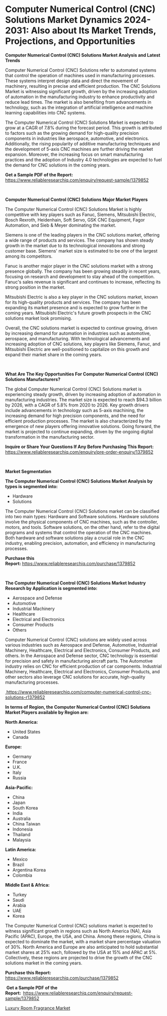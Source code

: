 <p><h1>Computer Numerical Control (CNC) Solutions Market Dynamics 2024-2031: Also about Its Market Trends, Projections, and Opportunities</h1></p><p><strong>Computer Numerical Control (CNC) Solutions Market Analysis and Latest Trends</strong></p>
<p><p>Computer Numerical Control (CNC) Solutions refer to automated systems that control the operation of machines used in manufacturing processes. These systems interpret design data and direct the movement of machinery, resulting in precise and efficient production. The CNC Solutions Market is witnessing significant growth, driven by the increasing adoption of automation in the manufacturing industry to enhance productivity and reduce lead times. The market is also benefiting from advancements in technology, such as the integration of artificial intelligence and machine learning capabilities into CNC systems.</p><p>The Computer Numerical Control (CNC) Solutions Market is expected to grow at a CAGR of 7.8% during the forecast period. This growth is attributed to factors such as the growing demand for high-quality precision components in industries like aerospace, automotive, and electronics. Additionally, the rising popularity of additive manufacturing techniques and the development of 5-axis CNC machines are further driving the market expansion. Moreover, the increasing focus on smart manufacturing practices and the adoption of Industry 4.0 technologies are expected to fuel the demand for CNC solutions in the coming years.</p></p>
<p><strong>Get a Sample PDF of the Report:&nbsp;</strong> <a href="https://www.reliableresearchiq.com/enquiry/request-sample/1379852">https://www.reliableresearchiq.com/enquiry/request-sample/1379852</a></p>
<p>&nbsp;</p>
<p><strong>Computer Numerical Control (CNC) Solutions Major Market Players</strong></p>
<p><p>The Computer Numerical Control (CNC) Solutions Market is highly competitive with key players such as Fanuc, Siemens, Mitsubishi Electric, Bosch Rexroth, Heidenhain, Soft Servo, GSK CNC Equipment, Fagor Automation, and Sieb & Meyer dominating the market.</p><p>Siemens is one of the leading players in the CNC solutions market, offering a wide range of products and services. The company has shown steady growth in the market due to its technological innovations and strong customer base. Siemens' market size is estimated to be one of the largest among its competitors.</p><p>Fanuc is another major player in the CNC solutions market with a strong presence globally. The company has been growing steadily in recent years, focusing on research and development to stay ahead of the competition. Fanuc's sales revenue is significant and continues to increase, reflecting its strong position in the market.</p><p>Mitsubishi Electric is also a key player in the CNC solutions market, known for its high-quality products and services. The company has been expanding its market presence and is expected to grow further in the coming years. Mitsubishi Electric's future growth prospects in the CNC solutions market look promising.</p><p>Overall, the CNC solutions market is expected to continue growing, driven by increasing demand for automation in industries such as automotive, aerospace, and manufacturing. With technological advancements and increasing adoption of CNC solutions, key players like Siemens, Fanuc, and Mitsubishi Electric are well-positioned to capitalize on this growth and expand their market share in the coming years.</p></p>
<p>&nbsp;</p>
<p><strong>What Are The Key Opportunities For Computer Numerical Control (CNC) Solutions Manufacturers?</strong></p>
<p><p>The global Computer Numerical Control (CNC) Solutions market is experiencing steady growth, driven by increasing adoption of automation in manufacturing industries. The market size is expected to reach $94.3 billion by 2026, with a CAGR of 5.8% from 2020 to 2026. Key growth drivers include advancements in technology such as 5-axis machining, the increasing demand for high precision components, and the need for efficient production processes. The market is also characterized by the emergence of new players offering innovative solutions. Going forward, the market is projected to continue expanding, driven by the ongoing digital transformation in the manufacturing sector.</p></p>
<p><strong>Inquire or Share Your Questions If Any Before Purchasing This Report:</strong> <a href="https://www.reliableresearchiq.com/enquiry/pre-order-enquiry/1379852">https://www.reliableresearchiq.com/enquiry/pre-order-enquiry/1379852</a></p>
<p>&nbsp;</p>
<p><strong>Market Segmentation</strong></p>
<p><strong>The Computer Numerical Control (CNC) Solutions Market Analysis by types is segmented into:</strong></p>
<p><ul><li>Hardware</li><li>Solutions</li></ul></p>
<p><p>The Computer Numerical Control (CNC) Solutions market can be classified into two main types: Hardware and Software solutions. Hardware solutions involve the physical components of CNC machines, such as the controller, motors, and tools. Software solutions, on the other hand, refer to the digital programs and systems that control the operation of the CNC machines. Both hardware and software solutions play a crucial role in the CNC industry, enabling precision, automation, and efficiency in manufacturing processes.</p></p>
<p><strong>Purchase this Report:&nbsp;</strong><a href="https://www.reliableresearchiq.com/purchase/1379852">https://www.reliableresearchiq.com/purchase/1379852</a></p>
<p>&nbsp;</p>
<p><strong>The Computer Numerical Control (CNC) Solutions Market Industry Research by Application is segmented into:</strong></p>
<p><ul><li>Aerospace and Defense</li><li>Automotive</li><li>Industrial Machinery</li><li>Healthcare</li><li>Electrical and Electronics</li><li>Consumer Products</li><li>Others</li></ul></p>
<p><p>Computer Numerical Control (CNC) solutions are widely used across various industries such as Aerospace and Defense, Automotive, Industrial Machinery, Healthcare, Electrical and Electronics, Consumer Products, and others. In the Aerospace and Defense sector, CNC technology is essential for precision and safety in manufacturing aircraft parts. The Automotive industry relies on CNC for efficient production of car components. Industrial Machinery, Healthcare, Electrical and Electronics, Consumer Products, and other sectors also leverage CNC solutions for accurate, high-quality manufacturing processes.</p></p>
<p><a href="https://www.reliableresearchiq.com/computer-numerical-control-cnc-solutions-r1379852">&nbsp;https://www.reliableresearchiq.com/computer-numerical-control-cnc-solutions-r1379852</a></p>
<p><strong>In terms of Region, the Computer Numerical Control (CNC) Solutions Market Players available by Region are:</strong></p>
<p>
    <p> <strong> North America: </strong>
        <ul>
            <li>United States</li>
            <li>Canada</li>
        </ul>
        </p> 
    <p> <strong> Europe: </strong>
        <ul>
            <li>Germany</li>
            <li>France</li>
            <li>U.K.</li>
            <li>Italy</li>
            <li>Russia</li>
        </ul>
        </p> 
    <p> <strong> Asia-Pacific: </strong>
        <ul>
            <li>China</li>
            <li>Japan</li>
            <li>South Korea</li>
            <li>India</li>
            <li>Australia</li>
            <li>China Taiwan</li>
            <li>Indonesia</li>
            <li>Thailand</li>
            <li>Malaysia</li>
        </ul>
        </p> 
    <p> <strong> Latin America: </strong>
        <ul>
            <li>Mexico</li>
            <li>Brazil</li>
            <li>Argentina Korea</li>
            <li>Colombia</li>
        </ul>
        </p> 
    <p> <strong> Middle East & Africa: </strong>
        <ul>
            <li>Turkey</li>
            <li>Saudi</li>
            <li>Arabia</li>
            <li>UAE</li>
            <li>Korea</li>
        </ul>
    </p>
    </p>
<p><p>The Computer Numerical Control (CNC) solutions market is expected to witness significant growth in regions such as North America (NA), Asia Pacific (APAC), Europe, the USA, and China. Among these regions, China is expected to dominate the market, with a market share percentage valuation of 30%. North America and Europe are also anticipated to hold substantial market shares at 25% each, followed by the USA at 15% and APAC at 5%. Collectively, these regions are projected to drive the growth of the CNC solutions market in the coming years.</p></p>
<p><strong>Purchase this Report: </strong><a href="https://www.reliableresearchiq.com/purchase/1379852">https://www.reliableresearchiq.com/purchase/1379852</a></p>
<p>&nbsp;<strong>Get a Sample PDF of the Report:&nbsp;&nbsp;</strong><a href="https://www.reliableresearchiq.com/enquiry/request-sample/1379852">https://www.reliableresearchiq.com/enquiry/request-sample/1379852</a></p>
<p><strong></strong></p>
<p><p><a href="https://view.publitas.com/reportprime-1/luxury-room-fragrance-market-report-by-product-type-sprays-diffusers-scented-candles-other-end-use-online-offline-and-region-2024-2031/">Luxury Room Fragrance Market</a></p></p>